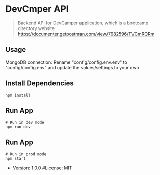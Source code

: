 # DevCmper API

> Backend API for DevCamper application, which is a bootcamp directory website
> https://documenter.getpostman.com/view/7982596/TVCmRQRm

## Usage
MongoDB connection: 
Rename "config/config.env.env" to "config/config.env" and update the values/settings to your own 


## Install Dependencies

```
npm install
```

## Run App

```
# Run in dev mode
npm run dev
```

## Run App

```
# Run in prod mode
npm start
```

- Version: 1.0.0
  #License: MIT
